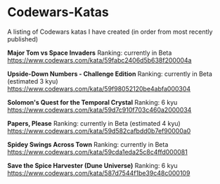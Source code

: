 # Codewars-Katas
A listing of Codewars katas I have created (in order from most recently published)

**Major Tom vs Space Invaders**
Ranking: currently in Beta
https://www.codewars.com/kata/59fabc2406d5b638f200004a

**Upside-Down Numbers - Challenge Edition**
Ranking: currently in Beta (estimated 3 kyu)
https://www.codewars.com/kata/59f98052120be4abfa000304

**Solomon's Quest for the Temporal Crystal**
Ranking: 6 kyu
https://www.codewars.com/kata/59d7c910f703c460a2000034

**Papers, Please**
Ranking: currently in Beta (estimated 4 kyu)
https://www.codewars.com/kata/59d582cafbdd0b7ef90000a0

**Spidey Swings Across Town**
Ranking: currently in Beta
https://www.codewars.com/kata/59cda1eda25c8c4ffd000081

**Save the Spice Harvester (Dune Universe)**
Ranking: 6 kyu
https://www.codewars.com/kata/587d7544f1be39c48c000109

